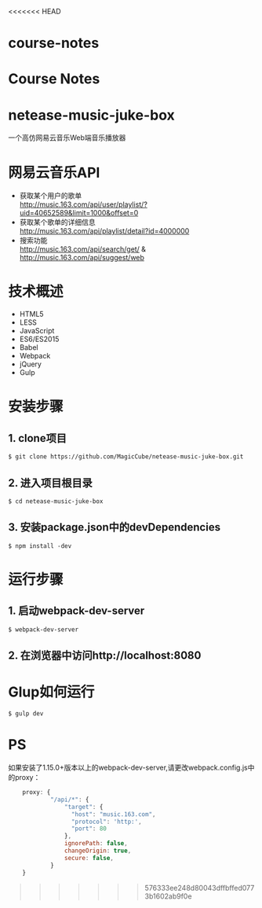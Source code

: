 <<<<<<< HEAD
# course-notes
Course Notes
=======
# netease-music-juke-box

一个高仿网易云音乐Web端音乐播放器

# 网易云音乐API
 - 获取某个用户的歌单    
 http://music.163.com/api/user/playlist/?uid=40652589&limit=1000&offset=0
 - 获取某个歌单的详细信息  
 http://music.163.com/api/playlist/detail?id=4000000
 - 搜索功能     
 http://music.163.com/api/search/get/ & http://music.163.com/api/suggest/web


# 技术概述
 - HTML5
 - LESS
 - JavaScript
 - ES6/ES2015
 - Babel
 - Webpack
 - jQuery
 - Gulp

# 安装步骤
## 1. clone项目
    $ git clone https://github.com/MagicCube/netease-music-juke-box.git
## 2. 进入项目根目录
    $ cd netease-music-juke-box
## 3. 安装package.json中的devDependencies
    $ npm install -dev

# 运行步骤
## 1. 启动webpack-dev-server
    $ webpack-dev-server
## 2. 在浏览器中访问http://localhost:8080

# Glup如何运行
    $ gulp dev


# PS
如果安装了1.15.0+版本以上的webpack-dev-server,请更改webpack.config.js中的proxy：
~~~JavaScript
    proxy: {
            "/api/*": {
                "target": {
                  "host": "music.163.com",
                  "protocol": 'http:',
                  "port": 80
                },
                ignorePath: false,
                changeOrigin: true,
                secure: false,
            }
    }
~~~
>>>>>>> 576333ee248d80043dffbffed0773b1602ab9f0e
